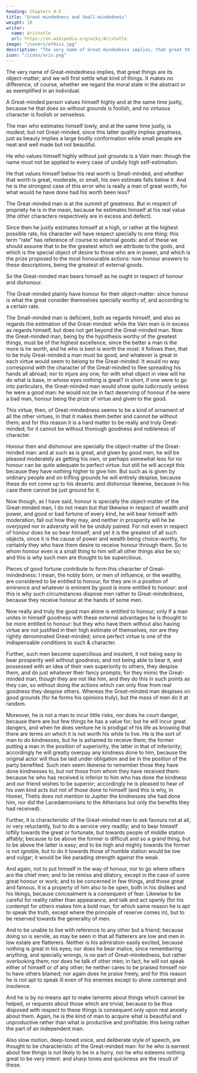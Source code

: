 ```yaml
---
heading: Chapters 4-5
title: "Great-mindedness and Small-mindedness"
weight: 10
writer:
  name: Aristotle
  url: https://en.wikipedia.org/wiki/Aristotle
image: "/covers/ethics.jpg"
description: "The very name of Great-mindedness implies, that great things are its object-matter"
icon: "/icons/aris.png"
---
```



The very name of Great-mindedness implies, that great things are its object-matter; and we will first settle what kind of things. It makes no difference, of course, whether we regard the moral state in the abstract or as exemplified in an individual.

A Great-minded person values himself highly and at the same time justly, because he that does so without grounds is foolish, and no virtuous character is foolish or senseless.

The man who estimates himself lowly, and at the same time justly, is modest; but not Great-minded, since this latter quality implies greatness, just as beauty implies a large bodily conformation while small people are neat and well made but not beautiful.

He who values himself highly without just grounds is a Vain man: though the name must not be applied to every case of unduly high self-estimation.

He that values himself below his real worth is Small-minded, and whether that worth is great, moderate, or small, his own estimate falls below it. And he is the strongest case of this error who is really a man of great worth, for what would he have done had his worth been less?

The Great-minded man is at the summit pf greatness. But in respect of propriety he is in the mean, because he estimates himself at his real value (the other characters respectively are in excess and defect).

Since then he justly estimates himself at a high, or rather at the highest possible rate, his character will have respect specially to one thing: this term “rate” has reference of course to external goods: and of these we should assume that to be the greatest which we attribute to the gods, and which is the special object of desire to those who are in power, and which is the prize proposed to the most honourable actions: now honour answers to these descriptions, being the greatest of external goods. 

So the Great-minded man bears himself as he ought in respect of honour and dishonour.

The Great-minded plainly have honour for their object-matter: since honour is what the great consider themselves specially worthy of, and according to a certain rate.

The Small-minded man is deficient, both as regards himself, and also as regards the estimation of the Great-minded: while the Vain man is in excess as regards himself, but does not get beyond the Great-minded man. Now the Great-minded man, being by the hypothesis worthy of the greatest things, must be of the highest excellence, since the better a man is the more is he worth, and he who is best is worth the most: it follows then, that to be truly Great-minded a man must be good, and whatever is great in each virtue would seem to belong to the Great-minded. It would no way correspond with the character of the Great-minded to flee spreading his hands all abroad; nor to injure any one; for with what object in view will he do what is base, in whose eyes nothing is great? in short, if one were to go into particulars, the Great-minded man would show quite ludicrously unless he were a good man: he would not be in fact deserving of honour if he were a bad man, honour being the prize of virtue and given to the good.

This virtue, then, of Great-mindedness seems to be a kind of ornament of all the other virtues, in that it makes them better and cannot be without them; and for this reason it is a hard matter to be really and truly Great-minded; for it cannot be without thorough goodness and nobleness of character.

Honour then and dishonour are specially the object-matter of the Great-minded man: and at such as is great, and given by good men, he will be pleased moderately as getting his own, or perhaps somewhat less for no honour can be quite adequate to perfect virtue: but still he will accept this because they have nothing higher to give him. But such as is given by ordinary people and on trifling grounds he will entirely despise, because these do not come up to his deserts: and dishonour likewise, because in his case there cannot be just ground for it.

Now though, as I have said, honour is specially the object-matter of the Great-minded man, I do not mean but that likewise in respect of wealth and power, and good or bad fortune of every kind, he will bear himself with moderation, fall out how they may, and neither in prosperity will he be overjoyed nor in adversity will he be unduly pained. For not even in respect of honour does he so bear himself; and yet it is the greatest of all such objects, since it is the cause of power and wealth being choice-worthy, for certainly they who have them desire to receive honour through them. So to whom honour even is a small thing to him will all other things also be so; and this is why such men are thought to be supercilious.

Pieces of good fortune contribute to form this character of Great-mindedness: I mean, the nobly born, or men of influence, or the wealthy, are considered to be entitled to honour, for they are in a position of eminence and whatever is eminent by good is more entitled to honour: and this is why such circumstances dispose men rather to Great-mindedness, because they receive honour at the hands of some men.

Now really and truly the good man alone is entitled to honour; only if a man unites in himself goodness with these external advantages he is thought to be more entitled to honour: but they who have them without also having virtue are not justified in their high estimate of themselves, nor are they rightly denominated Great-minded; since perfect virtue is one of the indispensable conditions to such & character.

Further, such men become supercilious and insolent, it not being easy to bear prosperity well without goodness; and not being able to bear it, and possessed with an idea of their own superiority to others, they despise them, and do just whatever their fancy prompts; for they mimic the Great-minded man, though they are not like him, and they do this in such points as they can, so without doing the actions which can only flow from real goodness they despise others. Whereas the Great-minded man despises on good grounds (for he forms his opinions truly), but the mass of men do it at random.

Moreover, he is not a man to incur little risks, nor does he court danger, because there are but few things he has a value for; but he will incur great dangers, and when he does venture he is prodigal of his life as knowing that there are terms on which it is not worth his while to live. He is the sort of man to do kindnesses, but he is ashamed to receive them; the former putting a man in the position of superiority, the latter in that of inferiority; accordingly he will greatly overpay any kindness done to him, because the original actor will thus be laid under obligation and be in the position of the party benefited. Such men seem likewise to remember those they have done kindnesses to, but not those from whom they have received them: because he who has received is inferior to him who has done the kindness and our friend wishes to be superior; accordingly he is pleased to hear of his own kind acts but not of those done to himself (and this is why, in Homer, Thetis does not mention to Jupiter the kindnesses she had done him, nor did the Lacedæmonians to the Athenians but only the benefits they had received).

Further, it is characteristic of the Great-minded man to ask favours not at all, or very reluctantly, but to do a service very readily; and to bear himself loftily towards the great or fortunate, but towards people of middle station affably; because to be above the former is difficult and so a grand thing, but to be above the latter is easy; and to be high and mighty towards the former is not ignoble, but to do it towards those of humble station would be low and vulgar; it would be like parading strength against the weak.

And again, not to put himself in the way of honour, nor to go where others are the chief men; and to be remiss and dilatory, except in the case of some great honour or work; and to be concerned in few things, and those great and famous. It is a property of him also to be open, both in his dislikes and his likings, because concealment is a consequent of fear. Likewise to be careful for reality rather than appearance, and talk and act openly (for his contempt for others makes him a bold man, for which same reason he is apt to speak the truth, except where the principle of reserve comes in), but to be reserved towards the generality of men.

And to be unable to live with reference to any other but a friend; because doing so is servile, as may be seen in that all flatterers are low and men in low estate are flatterers. Neither is his admiration easily excited, because nothing is great in his eyes; nor does he bear malice, since remembering anything, and specially wrongs, is no part of Great-mindedness, but rather overlooking them; nor does he talk of other men; in fact, he will not speak either of himself or of any other; he neither cares to be praised himself nor to have others blamed; nor again does he praise freely, and for this reason he is not apt to speak ill even of his enemies except to show contempt and insolence.

And he is by no means apt to make laments about things which cannot be helped, or requests about those which are trivial; because to be thus disposed with respect to these things is consequent only upon real anxiety about them. Again, he is the kind of man to acquire what is beautiful and unproductive rather than what is productive and profitable: this being rather the part of an independent man.

Also slow motion, deep-toned voice, and deliberate style of speech, are thought to be characteristic of the Great-minded man: for he who is earnest about few things is not likely to be in a hurry, nor he who esteems nothing great to be very intent: and sharp tones and quickness are the result of these.

